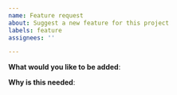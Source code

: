```yaml
---
name: Feature request
about: Suggest a new feature for this project
labels: feature
assignees: ''

---
```


<!-- Please only use this template for submitting new feature or enhancement requests -->

**What would you like to be added**:

**Why is this needed**:
